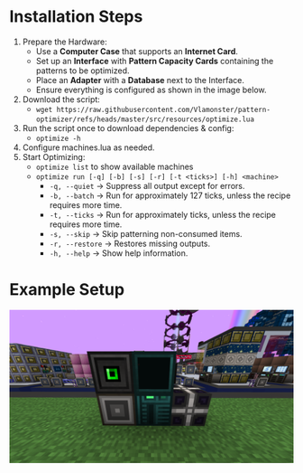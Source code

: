 # Installation Steps
1. Prepare the Hardware:
   - Use a **Computer Case** that supports an **Internet Card**.
   - Set up an **Interface** with **Pattern Capacity Cards** containing the patterns to be optimized.
   - Place an **Adapter** with a **Database** next to the Interface.
   - Ensure everything is configured as shown in the image below.
2. Download the script:
   - `wget https://raw.githubusercontent.com/Vlamonster/pattern-optimizer/refs/heads/master/src/resources/optimize.lua`
3. Run the script once to download dependencies & config:
   - `optimize -h`
4. Configure machines.lua as needed.
5. Start Optimizing:
   - `optimize list` to show available machines
   - `optimize run [-q] [-b] [-s] [-r] [-t <ticks>] [-h] <machine>`
     - `-q, --quiet`   → Suppress all output except for errors.
     - `-b, --batch`   → Run for approximately 127 ticks, unless the recipe requires more time.
     - `-t, --ticks`   → Run for approximately <ticks> ticks, unless the recipe requires more time.
     - `-s, --skip`    → Skip patterning non-consumed items.
     - `-r, --restore` → Restores missing outputs.
     - `-h, --help`    → Show help information.

# Example Setup
<img src="src/resources/setup.png" width="600">
